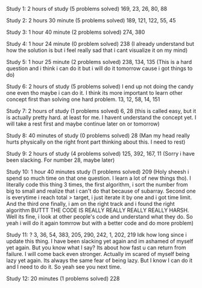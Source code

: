 Study 1: 2 hours of study (5 problems solved)
169, 23, 26, 80, 88

Study 2: 2 hours 30 minute (5 problems solved)
189, 121, 122, 55, 45

Study 3: 1 hour 40 minute (2 problems solved)
274, 380

Study 4: 1 hour 24 minute (0 problem solved)
238 (I already understand but how the solution is but i feel really sad that i cant visualize it on my mind)

Study 5: 1 hour 25 minute (2 problems solved)
238, 134, 135 (This is a hard question and i think i can do it but i will do it tomorrow cause i got things to do)

Study 6: 2 hours of study (5 problems solved)
I end up not doing the candy one even tho maybe i can do it. I think its more important to learn other concept first than solving one hard problem.
13, 12, 58, 14, 151

Study 7: 2 hours of study (1 problems solved)
6, 28 (this is called easy, but it is actually pretty hard. at least for me. I havent understand the concept yet. I will take a rest first and maybe continue later on or tomorrow)

Study 8: 40 minutes of study (0 problems solved)
28 (Man my head really hurts physically on the right front part thinking about this. I need to rest)

Study 9: 2 hours of study (4 problems solved)
125, 392, 167, 11 (Sorry i have been slacking. For number 28, maybe later)

Study 10: 1 hour 40 minutes study (1 problems solved)
209 (Holy sheesh i spend so much time on that one question. I learn a lot of new things tho). I literally code this thing 3 times, the first algorithm, i sort the number from big to small and realize that i can't do that because of subarray. Second one is everytime i reach total > target, i just iterate it by one and i got time limit. And the third one finally, i am on the right track and i found the right algorithm BUTTT THE CODE IS REALLY REALLY REALLY REALLY HARSH. Well its fine, i look at other people's code and understand what they do. So yeah i will do it again tomrrow but with a better code and do more problem)

Study 11: ?
3, 36, 54, 383, 205, 290, 242, 1, 202, 219
Idk how long since i update this thing. I have been slacking yet again and im ashamed of myself yet again. But you know what I say? Its about how fast u can return from failure. I will come back even stronger. Actually im scared of myself being lazy yet again. Its always the same fear of being lazy. But I know I can do it and I need to do it. So yeah see you next time.


Study 12: 20 minutes (1 problems solved)
228
